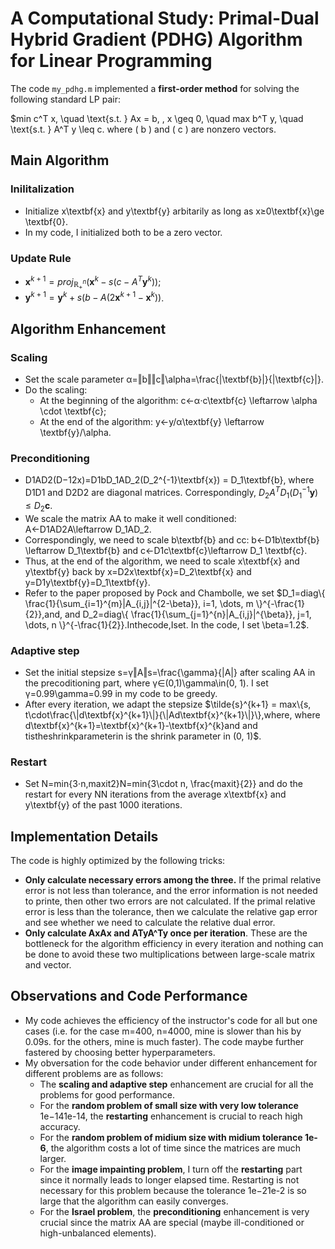 # A Computational Study: Primal-Dual Hybrid Gradient (PDHG) Algorithm for Linear Programming

The code `my_pdhg.m` implemented a **first-order method** for solving the following standard LP pair:

$min c^T x, \quad \text{s.t. } Ax = b, \, x \geq 0, \quad max b^T y, \quad \text{s.t. } A^T y \leq c.
where \( b \) and \( c \) are nonzero vectors.


## Main Algorithm

### Inilitalization

- Initialize x\textbf{x} and y\textbf{y} arbitarily as long as x≥0\textbf{x}\ge \textbf{0}.
- In my code, I initialized both to be a zero vector.

### Update Rule

- $\textbf{x}^{k+1} = proj_{\mathbb{R}^n_+}(\textbf{x}^k-s(c-A^T\textbf{y}^k))$;
- $\textbf{y}^{k+1}=\textbf{y}^k+s(b-A(2\textbf{x}^{k+1}-\textbf{x}^k))$.

## Algorithm Enhancement

### Scaling

- Set the scale parameter α=‖b‖‖c‖\alpha=\frac{\|\textbf{b}\|}{\|\textbf{c}\|}.
- Do the scaling:
  - At the beginning of the algorithm: c←α⋅c\textbf{c} \leftarrow \alpha \cdot \textbf{c};
  - At the end of the algorithm: y←y/α\textbf{y} \leftarrow \textbf{y}/\alpha.

### Preconditioning

- D1AD2(D−12x)=D1bD_1AD_2(D_2^{-1}\textbf{x}) = D_1\textbf{b}, where D1D1 and D2D2 are diagonal matrices. Correspondingly, $D_2A^TD_1(D_1^{-1}\textbf{y})\le D_2\textbf{c}$.
- We scale the matrix AA to make it well conditioned: A←D1AD2A\leftarrow D_1AD_2.
- Correspondingly, we need to scale b\textbf{b} and cc: b←D1b\textbf{b} \leftarrow D_1\textbf{b} and c←D1c\textbf{c}\leftarrow D_1 \textbf{c}.
- Thus, at the end of the algorithm, we need to scale x\textbf{x} and y\textbf{y} back by x=D2x\textbf{x}=D_2\textbf{x} and y=D1y\textbf{y}=D_1\textbf{y}.
- Refer to the paper proposed by Pock and Chambolle, we set $D_1=diag\{ \frac{1}{\sum_{i=1}^{m}|A_{i,j}|^{2-\beta}}, i=1, \dots, m \}^{-\frac{1}{2}},and, and D_2=diag\{ \frac{1}{\sum_{j=1}^{n}|A_{i,j}|^{\beta}}, j=1, \dots, n \}^{-\frac{1}{2}}.Inthecode,Iset. In the code, I set \beta=1.2$.

### Adaptive step

- Set the initial stepsize s=γ‖A‖s=\frac{\gamma}{\|A\|} after scaling AA in the precoditioning part, where γ∈(0,1)\gamma\in(0, 1). I set γ=0.99\gamma=0.99 in my code to be greedy.
- After every iteration, we adapt the stepsize $\tilde{s}^{k+1} = max\{s, t\cdot\frac{\|d\textbf{x}^{k+1}\|}{\|Ad\textbf{x}^{k+1}\|}\},where, where d\textbf{x}^{k+1}=\textbf{x}^{k+1}-\textbf{x}^{k}and and tistheshrinkparameterin is the shrink parameter in (0, 1)$.

### Restart

- Set N=min{3⋅n,maxit2}N=min\{3\cdot n, \frac{maxit}{2}\} and do the restart for every NN iterations from the average x\textbf{x} and y\textbf{y} of the past 1000 iterations.

## Implementation Details

The code is highly optimized by the following tricks:

- **Only calculate necessary errors among the three.** If the primal relative error is not less than tolerance, and the error information is not needed to printe, then other two errors are not calculated. If the primal relative error is less than the tolerance, then we calculate the relative gap error and see whether we need to calculate the relative dual error.
- **Only calculate AxAx and ATyA^Ty once per iteration**. These are the bottleneck for the algorithm efficiency in every iteration and nothing can be done to avoid these two multiplications between large-scale matrix and vector.

## Observations and Code Performance

- My code achieves the efficiency of the instructor's code for all but one cases (i.e. for the case m=400, n=4000, mine is slower than his by 0.09s. for the others, mine is much faster). The code maybe further fastered by choosing better hyperparameters.
- My obversation for the code behavior under different enhancement for different problems are as follows:
  - The **scaling and adaptive step** enhancement are crucial for all the problems for good performance.
  - For the **random problem of small size with very low tolerance** 1e−141e-14, the **restarting** enhancement is crucial to reach high accuracy. 
  - For the **random problem of midium size with midium tolerance 1e-6**, the algorithm costs a lot of time since the matrices are much larger.
  - For the **image impainting problem**, I turn off the **restarting** part since it normally leads to longer elapsed time. Restarting is not necessary for this problem because the tolerance 1e−21e-2 is so large that the algorithm can easily converges.
  - For the **Israel problem**, the **preconditioning** enhancement is very crucial since the matrix AA are special (maybe ill-conditioned or high-unbalanced elements).
